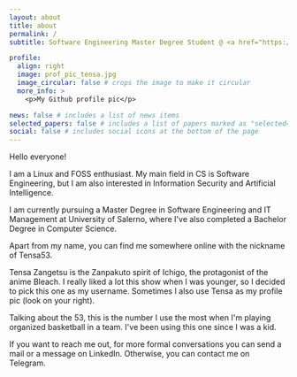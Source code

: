 ```yaml
---
layout: about
title: about
permalink: /
subtitle: Software Engineering Master Degree Student @ <a href="https://corsi.unisa.it/informatica-magistrale"> University of Salerno </a>

profile:
  align: right
  image: prof_pic_tensa.jpg
  image_circular: false # crops the image to make it circular
  more_info: >
    <p>My Github profile pic</p>

news: false # includes a list of news items
selected_papers: false # includes a list of papers marked as "selected={true}"
social: false # includes social icons at the bottom of the page
---
```


Hello everyone!

I am a Linux and FOSS enthusiast. My main field in CS is Software Engineering, but I am also interested in Information Security and Artificial Intelligence.

I am currently pursuing a Master Degree in Software Engineering and IT Management at University of Salerno, where I've also completed a Bachelor Degree in Computer Science.

Apart from my name, you can find me somewhere online with the nickname of Tensa53.

Tensa Zangetsu is the Zanpakuto spirit of Ichigo, the protagonist of the anime Bleach. I really liked a lot this show when I was younger, so I decided to pick this one as my username. Sometimes I also use Tensa as my profile pic (look on your right).

Talking about the 53, this is the number I use the most when I'm playing organized basketball in a team. I've been using this one since I was a kid.

If you want to reach me out, for more formal conversations you can send a mail or a message on LinkedIn. Otherwise, you can contact me on Telegram.
